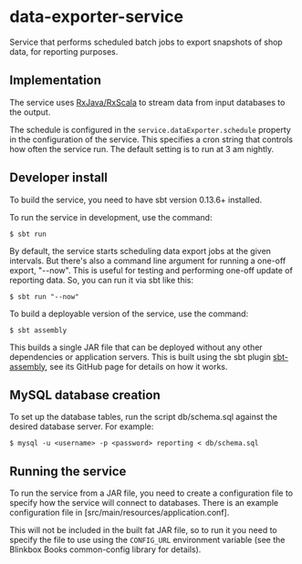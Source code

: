 # data-exporter-service

Service that performs scheduled batch jobs to export snapshots of shop data, for reporting purposes.

## Implementation

The service uses [RxJava/RxScala](https://github.com/ReactiveX/RxScala) to stream data from input databases to the output.

The schedule is configured in the `service.dataExporter.schedule` property in the configuration of the service.
This specifies a cron string that controls how often the service run. The default setting is to run at 3 am nightly.

## Developer install

To build the service, you need to have sbt version 0.13.6+ installed.

To run the service in development, use the command:

```
$ sbt run
```

By default, the service starts scheduling data export jobs at the given intervals. But there's also a command
line argument for running a one-off export, "--now". This is useful for testing and performing one-off update 
of reporting data. So, you can run it via sbt like this:

```
$ sbt run "--now"
```

To build a deployable version of the service, use the command:

```
$ sbt assembly
```

This builds a single JAR file that can be deployed without any other dependencies or application servers.
This is built using the sbt plugin [sbt-assembly](https://github.com/sbt/sbt-assembly), see 
its GitHub page for details on how it works.

## MySQL database creation

To set up the database tables, run the script db/schema.sql 
against the desired database server. For example:

```
$ mysql -u <username> -p <password> reporting < db/schema.sql
```

## Running the service

To run the service from a JAR file, you need to create a configuration file to specify how the service will connect to databases.
There is an example configuration file in [src/main/resources/application.conf]. 

This will not be included in the built fat JAR file, so to run it you need to specify the file to use using the `CONFIG_URL` environment
variable (see the Blinkbox Books common-config library for details).
